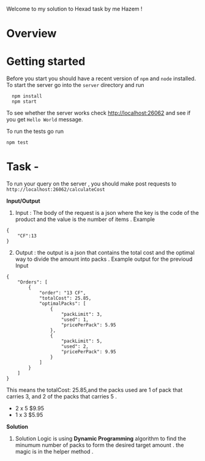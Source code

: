 Welcome to my solution to Hexad task by me Hazem !


# Overview



# Getting started
Before you start you should have a recent version of `npm` and `node`
installed.
To start the server go into the `server` directory and run
```
  npm install
  npm start
```
To see whether the server works check <http://localhost:26062> and see if you
get `Hello World` message.

To run the tests go run
```
npm test
```


# Task -
To run your query on the server , you should make post requests to `http://localhost:26062/calculateCost`

**Input/Output**
1. Input : The body of the request is a json where the key is the code of the product and the value is the number of items .
Example
```
{
	"CF":13
}

```
2. Output : the output is a json that contains the total cost and the optimal way to divide the amount into packs .
Example output for the previoud Input 
```
{
    "Orders": [
        {
            "order": "13 CF",
            "totalCost": 25.85,
            "optimalPacks": [
                {
                    "packLimit": 3,
                    "used": 1,
                    "pricePerPack": 5.95
                },
                {
                    "packLimit": 5,
                    "used": 2,
                    "pricePerPack": 9.95
                }
            ]
        }
    ]
}
```
This means the totalCost: 25.85,and the packs used are 1 of pack that carries 3, and 2 of the packs that carries 5 .
- 2 x 5 $9.95
- 1 x 3 $5.95

**Solution**
1. Solution Logic is using **Dynamic Programming** algorithm to find the minumum number of packs to form the desired target amount . 
the magic is in the helper method .
